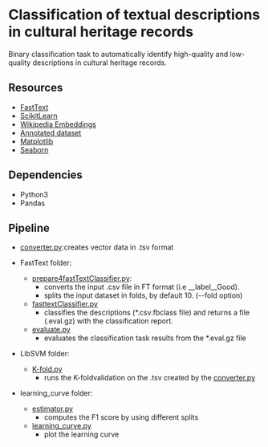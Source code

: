 # Classification of textual descriptions in cultural heritage records

Binary classification task to automatically identify high-quality and low-quality descriptions
in cultural heritage records.  

## Resources 

* [FastText](https://fasttext.cc/)
* [ScikitLearn](https://scikit-learn.org/stable/index.html)
* [Wikipedia Embeddings](https://fasttext.cc/docs/en/pretrained-vectors.html)
* [Annotated dataset](https://figshare.com/articles/dataset/Annotated_dataset_to_assess_the_accuracy_of_the_textual_description_of_cultural_heritage_records/13359104)
* [Matplotlib](https://matplotlib.org/)
* [Seaborn](https://seaborn.pydata.org/)
## Dependencies 

* Python3
* Pandas

## Pipeline

* [converter.py](https://github.com/matteoLorenzini/description_quality/blob/master/converter.py):creates vector data in .tsv format

* FastText folder:
	* [prepare4fastTextClassifier.py](https://github.com/matteoLorenzini/description_quality/blob/master/FastText/prepare4fastTextClassifier.py): 
		* converts the input .csv file in FT format (i.e __label__Good).
		* splits the input dataset in folds, by default 10. (--fold option)
	* [fasttextClassifier.py](https://github.com/matteoLorenzini/description_quality/blob/master/FastText/fasttextClassifier.py)
		* classifies the descriptions (*.csv.fbclass file) and returns a file (.eval.gz) with the classification report.
	* [evaluate.py](https://github.com/matteoLorenzini/description_quality/blob/master/FastText/evaluate.py)
		* evaluates the classification task results from the *.eval.gz file
* LibSVM folder:
	* [K-fold.py](https://github.com/matteoLorenzini/description_quality/blob/master/LibSVM/K-fold.py)
		* runs the K-foldvalidation on the .tsv created by the [converter.py](https://github.com/matteoLorenzini/description_quality/blob/master/converter.py)
* learning_curve folder:
	* [estimator.py](https://github.com/matteoLorenzini/description_quality/blob/master/learning_curve/estimator.py)
		* computes the F1 score by using different splits 
	* [learning_curve.py](https://github.com/matteoLorenzini/description_quality/blob/master/learning_curve/learning_curve.py)
		* plot the learning curve